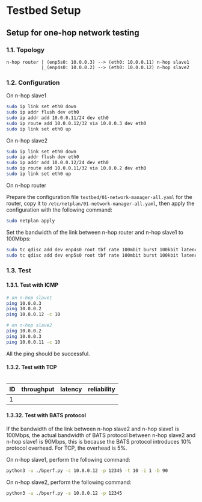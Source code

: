 # Testbed Setup
## Setup for one-hop network testing

### 1.1. Topology

```text
n-hop router | (enp5s0: 10.0.0.3) --> (eth0: 10.0.0.11) n-hop slave1
             |_(enp4s0: 10.0.0.2) --> (eth0: 10.0.0.12) n-hop slave2
```

### 1.2. Configuration

On n-hop slave1

```bash
sudo ip link set eth0 down
sudo ip addr flush dev eth0
sudo ip addr add 10.0.0.11/24 dev eth0
sudo ip route add 10.0.0.12/32 via 10.0.0.3 dev eth0
sudo ip link set eth0 up
```

On n-hop slave2

```bash
sudo ip link set eth0 down
sudo ip addr flush dev eth0
sudo ip addr add 10.0.0.12/24 dev eth0
sudo ip route add 10.0.0.11/32 via 10.0.0.2 dev eth0
sudo ip link set eth0 up
```

On n-hop router

Prepare the configuration file `testbed/01-network-manager-all.yaml` for the router, copy it to `/etc/netplan/01-network-manager-all.yaml`,
then apply the configuration with the following command:

```bash
sudo netplan apply
```

Set the bandwidth of the link between n-hop router and n-hop slave1 to 100Mbps:

```bash
sudo tc qdisc add dev enp4s0 root tbf rate 100mbit burst 100kbit latency 1ms
sudo tc qdisc add dev enp5s0 root tbf rate 100mbit burst 100kbit latency 1ms
```

### 1.3. Test

#### 1.3.1. Test with ICMP

```bash
# on n-hop slave1
ping 10.0.0.3
ping 10.0.0.2
ping 10.0.0.12 -c 10

# on n-hop slave2
ping 10.0.0.2
ping 10.0.0.3
ping 10.0.0.11 -c 10
```

All the ping should be successful.

#### 1.3.2. Test with TCP

```bash
```

| ID  | throughput | latency | reliability |
| --- | ---------- | ------- | ----------- |
| 1   |            |         |             |

#### 1.3.32. Test with BATS protocol

If the bandwidth of the link between n-hop slave2 and n-hop slave1 is 100Mbps, the actual bandwidth of BATS protocol between n-hop slave2 and n-hop slave1 is 90Mbps, this is because the BATS protocol introduces 10% protocol overhead. For TCP, the overhead is 5%.

On n-hop slave1, perform the following command:

```bash
python3 -u ./bperf.py -c 10.0.0.12 -p 12345 -t 10 -i 1 -b 90
```

On n-hop slave2, perform the following command:

```bash
python3 -u ./bperf.py -s 10.0.0.12 -p 12345
```